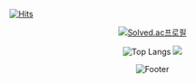 [![Hits](https://hits.seeyoufarm.com/api/count/incr/badge.svg?url=https%3A%2F%2Fgithub.com%2Fprettypain%2F&count_bg=%2379C83D&title_bg=%23555555&icon=&icon_color=%23E7E7E7&title=hits&edge_flat=false)](https://hits.seeyoufarm.com)

<div align="center">
  
 [![Solved.ac프로필](http://mazassumnida.wtf/api/v2/generate_badge?boj=jkungjk117)](https://solved.ac/jkungjk117)

 ![Top Langs](https://github-readme-stats.vercel.app/api/top-langs/?username=prettypain&layout=Demo&theme=dark)
  <img src="http://mazandi.herokuapp.com/api?handle=jkungjk117&theme=warm"/>

 ![Footer](https://capsule-render.vercel.app/api?type=waving&color=auto&height=200&section=footer)

</div>
